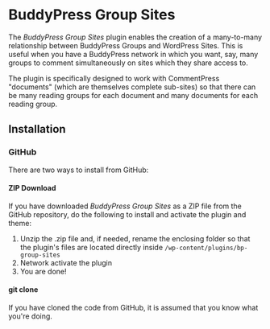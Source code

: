 BuddyPress Group Sites
======================

The *BuddyPress Group Sites* plugin enables the creation of a many-to-many relationship between BuddyPress Groups and WordPress Sites. This is useful when you have a BuddyPress network in which you want, say, many groups to comment simultaneously on sites which they share access to.

The plugin is specifically designed to work with CommentPress "documents" (which are themselves complete sub-sites) so that there can be many reading groups for each document and many documents for each reading group.

## Installation ##

### GitHub ###

There are two ways to install from GitHub:

#### ZIP Download ####

If you have downloaded *BuddyPress Group Sites* as a ZIP file from the GitHub repository, do the following to install and activate the plugin and theme:

1. Unzip the .zip file and, if needed, rename the enclosing folder so that the plugin's files are located directly inside `/wp-content/plugins/bp-group-sites`
2. Network activate the plugin
3. You are done!

#### git clone ####

If you have cloned the code from GitHub, it is assumed that you know what you're doing.
